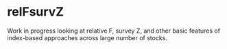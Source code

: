 # relFsurvZ

Work in progress looking at relative F, survey Z, and other basic features of index-based approaches across large number of stocks.
